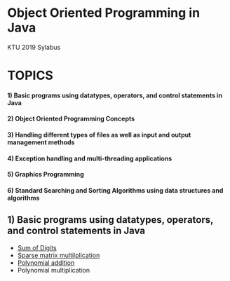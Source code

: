 # Object Oriented Programming in Java
KTU 2019 Sylabus

# TOPICS


#### 1) Basic programs using datatypes, operators, and control statements in Java
#### 2) Object Oriented Programming Concepts
#### 3) Handling different types of files as well as input and output management methods
#### 4) Exception handling and multi-threading applications
#### 5) Graphics Programming
#### 6) Standard Searching and Sorting Algorithms using data structures and algorithms


## 1) Basic programs using datatypes, operators, and control statements in Java
* [Sum of Digits](Lab_Cycle/Cycle_1/Sumofdigits.java)
* [Sparse matrix multilplication](/!Lab%20Cycle%20Programs/CYCLE_2/VishruthS_Q11_SparseProduct.c)
* [Polynomial addition](/!Lab%20Cycle%20Programs/CYCLE_2/VishruthS_Q20_PolynomialAddArray.c)
* Polynomial multiplication